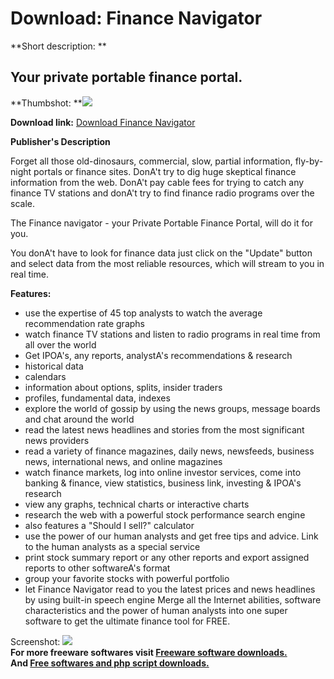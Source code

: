 # Download: Finance Navigator

**Short description: **

## Your private portable finance portal.

  
**Thumbshot: **![](http://www.freewarefiles.com/screenshot/finance_navigator_md.gif)   
  
**Download link:** [Download Finance Navigator](http://freesoftwares.boysofts.com/Finance-Navigator_program_1286.html)  
  

**Publisher's Description**  
  

Forget all those old-dinosaurs, commercial, slow, partial information, fly-by-
night portals or finance sites. DonA't try to dig huge skeptical finance
information from the web. DonA't pay cable fees for trying to catch any
finance TV stations and donA't try to find finance radio programs over the
scale.

The Finance navigator - your Private Portable Finance Portal, will do it for
you.

You donA't have to look for finance data just click on the "Update" button and
select data from the most reliable resources, which will stream to you in real
time.

**Features:**

  * use the expertise of 45 top analysts to watch the average recommendation rate graphs 
  * watch finance TV stations and listen to radio programs in real time from all over the world 
  * Get IPOA's, any reports, analystA's recommendations & research 
  * historical data 
  * calendars 
  * information about options, splits, insider traders 
  * profiles, fundamental data, indexes 
  * explore the world of gossip by using the news groups, message boards and chat around the world 
  * read the latest news headlines and stories from the most significant news providers 
  * read a variety of finance magazines, daily news, newsfeeds, business news, international news, and online magazines 
  * watch finance markets, log into online investor services, come into banking & finance, view statistics, business link, investing & IPOA's research 
  * view any graphs, technical charts or interactive charts 
  * research the web with a powerful stock performance search engine 
  * also features a "Should I sell?" calculator 
  * use the power of our human analysts and get free tips and advice. Link to the human analysts as a special service 
  * print stock summary report or any other reports and export assigned reports to other softwareA's format 
  * group your favorite stocks with powerful portfolio 
  * let Finance Navigator read to you the latest prices and news headlines by using built-in speech engine 
Merge all the Internet abilities, software characteristics and the power of
human analysts into one super software to get the ultimate finance tool for
FREE.

  
  
Screenshot: ![](http://www.freewarefiles.com/screenshot/finance_navigator.gif)  
**For more freeware softwares visit [Freeware software downloads.](http://freesoftwares.boysofts.com/)**   
**And [Free softwares and php script downloads.](http://www.boysofts.com/)**

